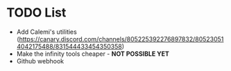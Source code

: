 # TODO List

- Add Calemi's utilities (https://canary.discord.com/channels/805225392276897832/805230514042175488/831544433454350358)
- Make the infinity tools cheaper - **NOT POSSIBLE YET**
- Github webhook
